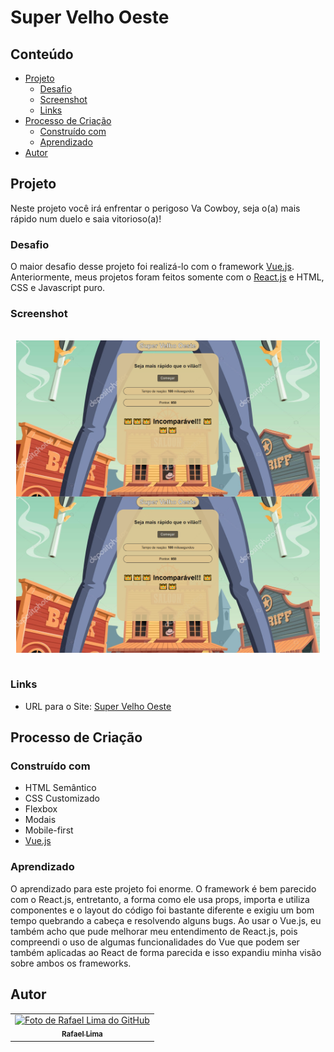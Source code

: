 # Super Velho Oeste

## Conteúdo

- [Projeto](#projeto)
  - [Desafio](#desafio)
  - [Screenshot](#screenshot)
  - [Links](#links)
- [Processo de Criação](#processo-de-criação)
  - [Construído com](#construído-com)
  - [Aprendizado](#aprendizado)
- [Autor](#autor)

## Projeto

Neste projeto você irá enfrentar o perigoso Va Cowboy, seja o(a) mais rápido num duelo e saia vitorioso(a)!

### Desafio

O maior desafio desse projeto foi realizá-lo com o framework [Vue.js](https://vuejs.org/). Anteriormente, meus projetos foram feitos somente com o [React.js](https://reactjs.org/) e HTML, CSS e Javascript puro.

### Screenshot

<div style="display: inline-block"  align="center"><br>
    <img height="250em" src="./src/assets/project_img01.PNG" align="center" alt="Imagem laptop com legenda: developer" >
   <img height="250em" src="./src/assets/project_img01.PNG" align="center" alt="Imagem laptop com legenda: developer" >
  <br><br>
</div>

### Links

- URL para o Site: [Super Velho Oeste](https://vue-super-velho-oeste.vercel.app/)

## Processo de Criação

### Construído com

- HTML Semântico
- CSS Customizado
- Flexbox
- Modais
- Mobile-first
- [Vue.js](https://vuejs.org/)

### Aprendizado

O aprendizado para este projeto foi enorme. O framework é bem parecido com o React.js, entretanto, a forma como ele usa props, importa e utiliza componentes e o layout do código foi bastante diferente e exigiu um bom tempo quebrando a cabeça e resolvendo alguns bugs.
Ao usar o Vue.js, eu também acho que pude melhorar meu entendimento de React.js, pois compreendi o uso de algumas funcionalidades do Vue que podem ser também aplicadas ao React de forma parecida e isso expandiu minha visão sobre ambos os frameworks.

## Autor

<table>
  <tr>
    <td align="center">
      <a href="https://www.linkedin.com/in/rafael99ldm/">
        <img src="https://github.com/RafaZeero.png" width="100px;" alt="Foto de Rafael Lima do GitHub"/><br>
        <sub>
          <b>Rafael Lima</b>
        </sub>
      </a>
    </td>
  </tr>
</table>
